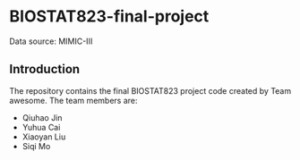 # BIOSTAT823-final-project
Data source: MIMIC-III
## Introduction
The repository contains the final BIOSTAT823 project code created by Team awesome. The team members are: 
* Qiuhao Jin 
* Yuhua Cai
* Xiaoyan Liu
* Siqi Mo 
